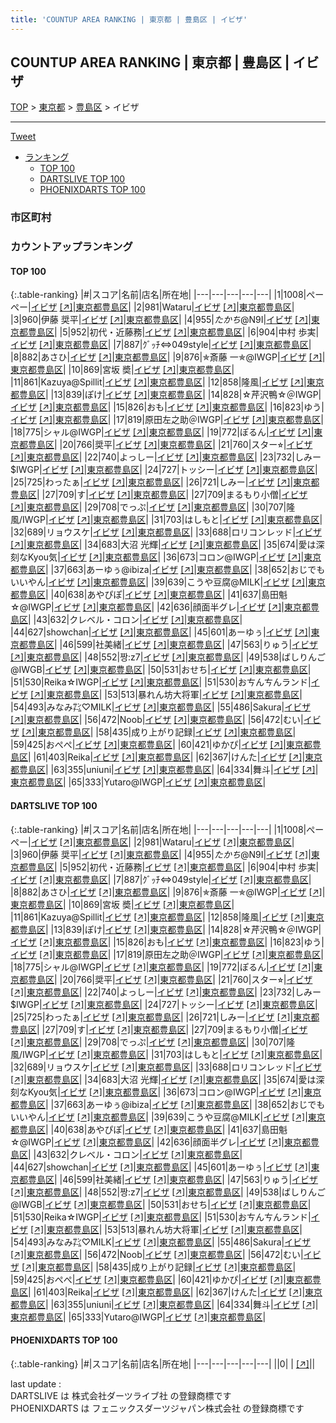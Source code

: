 ```yaml
---
title: 'COUNTUP AREA RANKING | 東京都 | 豊島区 | イビザ'
---
```

## COUNTUP AREA RANKING | 東京都 | 豊島区 | イビザ

[TOP](/darts/rank/) > [東京都](/darts/rank/東京都/) > [豊島区](/darts/rank/東京都/豊島区/) > イビザ

___

<a href="https://twitter.com/share?ref_src=twsrc%5Etfw" data-text="COUNTUP AREA RANKING | 東京都豊島区イビザ" class="twitter-share-button" data-hashtags="DARTSLIVE,PHOENIXDARTS,darts,ダーツ" data-show-count="false">Tweet</a>

* [ランキング](#カウントアップランキング)
    * [TOP 100](#top-100)
    * [DARTSLIVE TOP 100](#dartslive-top-100)
    * [PHOENIXDARTS TOP 100](#phoenixdarts-top-100)

### 市区町村

<ul>

</ul>

### カウントアップランキング

#### TOP 100



{:.table-ranking}
|#|スコア|名前|店名|所在地|
|---|---|---|---|---|
|1|1008|<span class="rank-name-dl">ぺーぺー</span>|<a href="/darts/rank/shops/190e531b89492fdc0d9b047a20a7ba1e.html">イビザ</a> <a href="https://search.dartslive.com/jp/shop/190e531b89492fdc0d9b047a20a7ba1e">[↗]</a>|<a href="/darts/rank/東京都/豊島区">東京都豊島区</a>|
|2|981|<span class="rank-name-dl">Wataru</span>|<a href="/darts/rank/shops/190e531b89492fdc0d9b047a20a7ba1e.html">イビザ</a> <a href="https://search.dartslive.com/jp/shop/190e531b89492fdc0d9b047a20a7ba1e">[↗]</a>|<a href="/darts/rank/東京都/豊島区">東京都豊島区</a>|
|3|960|<span class="rank-name-dl">伊藤 奨平</span>|<a href="/darts/rank/shops/190e531b89492fdc0d9b047a20a7ba1e.html">イビザ</a> <a href="https://search.dartslive.com/jp/shop/190e531b89492fdc0d9b047a20a7ba1e">[↗]</a>|<a href="/darts/rank/東京都/豊島区">東京都豊島区</a>|
|4|955|<span class="rank-name-dl">$たかち$@N9I</span>|<a href="/darts/rank/shops/190e531b89492fdc0d9b047a20a7ba1e.html">イビザ</a> <a href="https://search.dartslive.com/jp/shop/190e531b89492fdc0d9b047a20a7ba1e">[↗]</a>|<a href="/darts/rank/東京都/豊島区">東京都豊島区</a>|
|5|952|<span class="rank-name-dl">初代・近藤務</span>|<a href="/darts/rank/shops/190e531b89492fdc0d9b047a20a7ba1e.html">イビザ</a> <a href="https://search.dartslive.com/jp/shop/190e531b89492fdc0d9b047a20a7ba1e">[↗]</a>|<a href="/darts/rank/東京都/豊島区">東京都豊島区</a>|
|6|904|<span class="rank-name-dl">中村 歩実</span>|<a href="/darts/rank/shops/190e531b89492fdc0d9b047a20a7ba1e.html">イビザ</a> <a href="https://search.dartslive.com/jp/shop/190e531b89492fdc0d9b047a20a7ba1e">[↗]</a>|<a href="/darts/rank/東京都/豊島区">東京都豊島区</a>|
|7|887|<span class="rank-name-dl">ｸﾞｯﾁ⇔049style</span>|<a href="/darts/rank/shops/190e531b89492fdc0d9b047a20a7ba1e.html">イビザ</a> <a href="https://search.dartslive.com/jp/shop/190e531b89492fdc0d9b047a20a7ba1e">[↗]</a>|<a href="/darts/rank/東京都/豊島区">東京都豊島区</a>|
|8|882|<span class="rank-name-dl">あさひ</span>|<a href="/darts/rank/shops/190e531b89492fdc0d9b047a20a7ba1e.html">イビザ</a> <a href="https://search.dartslive.com/jp/shop/190e531b89492fdc0d9b047a20a7ba1e">[↗]</a>|<a href="/darts/rank/東京都/豊島区">東京都豊島区</a>|
|9|876|<span class="rank-name-dl">✯斎藤 一✯@IWGP</span>|<a href="/darts/rank/shops/190e531b89492fdc0d9b047a20a7ba1e.html">イビザ</a> <a href="https://search.dartslive.com/jp/shop/190e531b89492fdc0d9b047a20a7ba1e">[↗]</a>|<a href="/darts/rank/東京都/豊島区">東京都豊島区</a>|
|10|869|<span class="rank-name-dl">宮坂 奬</span>|<a href="/darts/rank/shops/190e531b89492fdc0d9b047a20a7ba1e.html">イビザ</a> <a href="https://search.dartslive.com/jp/shop/190e531b89492fdc0d9b047a20a7ba1e">[↗]</a>|<a href="/darts/rank/東京都/豊島区">東京都豊島区</a>|
|11|861|<span class="rank-name-dl">Kazuya@Spillit</span>|<a href="/darts/rank/shops/190e531b89492fdc0d9b047a20a7ba1e.html">イビザ</a> <a href="https://search.dartslive.com/jp/shop/190e531b89492fdc0d9b047a20a7ba1e">[↗]</a>|<a href="/darts/rank/東京都/豊島区">東京都豊島区</a>|
|12|858|<span class="rank-name-dl">隆風</span>|<a href="/darts/rank/shops/190e531b89492fdc0d9b047a20a7ba1e.html">イビザ</a> <a href="https://search.dartslive.com/jp/shop/190e531b89492fdc0d9b047a20a7ba1e">[↗]</a>|<a href="/darts/rank/東京都/豊島区">東京都豊島区</a>|
|13|839|<span class="rank-name-dl">ぽけ</span>|<a href="/darts/rank/shops/190e531b89492fdc0d9b047a20a7ba1e.html">イビザ</a> <a href="https://search.dartslive.com/jp/shop/190e531b89492fdc0d9b047a20a7ba1e">[↗]</a>|<a href="/darts/rank/東京都/豊島区">東京都豊島区</a>|
|14|828|<span class="rank-name-dl">☆芹沢鴨☆＠IWGP</span>|<a href="/darts/rank/shops/190e531b89492fdc0d9b047a20a7ba1e.html">イビザ</a> <a href="https://search.dartslive.com/jp/shop/190e531b89492fdc0d9b047a20a7ba1e">[↗]</a>|<a href="/darts/rank/東京都/豊島区">東京都豊島区</a>|
|15|826|<span class="rank-name-dl">おも</span>|<a href="/darts/rank/shops/190e531b89492fdc0d9b047a20a7ba1e.html">イビザ</a> <a href="https://search.dartslive.com/jp/shop/190e531b89492fdc0d9b047a20a7ba1e">[↗]</a>|<a href="/darts/rank/東京都/豊島区">東京都豊島区</a>|
|16|823|<span class="rank-name-dl">ゆう</span>|<a href="/darts/rank/shops/190e531b89492fdc0d9b047a20a7ba1e.html">イビザ</a> <a href="https://search.dartslive.com/jp/shop/190e531b89492fdc0d9b047a20a7ba1e">[↗]</a>|<a href="/darts/rank/東京都/豊島区">東京都豊島区</a>|
|17|819|<span class="rank-name-dl">原田左之助＠IWGP</span>|<a href="/darts/rank/shops/190e531b89492fdc0d9b047a20a7ba1e.html">イビザ</a> <a href="https://search.dartslive.com/jp/shop/190e531b89492fdc0d9b047a20a7ba1e">[↗]</a>|<a href="/darts/rank/東京都/豊島区">東京都豊島区</a>|
|18|775|<span class="rank-name-dl">シャル@IWGP</span>|<a href="/darts/rank/shops/190e531b89492fdc0d9b047a20a7ba1e.html">イビザ</a> <a href="https://search.dartslive.com/jp/shop/190e531b89492fdc0d9b047a20a7ba1e">[↗]</a>|<a href="/darts/rank/東京都/豊島区">東京都豊島区</a>|
|19|772|<span class="rank-name-dl">ぽるん</span>|<a href="/darts/rank/shops/190e531b89492fdc0d9b047a20a7ba1e.html">イビザ</a> <a href="https://search.dartslive.com/jp/shop/190e531b89492fdc0d9b047a20a7ba1e">[↗]</a>|<a href="/darts/rank/東京都/豊島区">東京都豊島区</a>|
|20|766|<span class="rank-name-dl">奨平</span>|<a href="/darts/rank/shops/190e531b89492fdc0d9b047a20a7ba1e.html">イビザ</a> <a href="https://search.dartslive.com/jp/shop/190e531b89492fdc0d9b047a20a7ba1e">[↗]</a>|<a href="/darts/rank/東京都/豊島区">東京都豊島区</a>|
|21|760|<span class="rank-name-dl">スター⭐︎</span>|<a href="/darts/rank/shops/190e531b89492fdc0d9b047a20a7ba1e.html">イビザ</a> <a href="https://search.dartslive.com/jp/shop/190e531b89492fdc0d9b047a20a7ba1e">[↗]</a>|<a href="/darts/rank/東京都/豊島区">東京都豊島区</a>|
|22|740|<span class="rank-name-dl">よっしー</span>|<a href="/darts/rank/shops/190e531b89492fdc0d9b047a20a7ba1e.html">イビザ</a> <a href="https://search.dartslive.com/jp/shop/190e531b89492fdc0d9b047a20a7ba1e">[↗]</a>|<a href="/darts/rank/東京都/豊島区">東京都豊島区</a>|
|23|732|<span class="rank-name-dl">しみー$IWGP</span>|<a href="/darts/rank/shops/190e531b89492fdc0d9b047a20a7ba1e.html">イビザ</a> <a href="https://search.dartslive.com/jp/shop/190e531b89492fdc0d9b047a20a7ba1e">[↗]</a>|<a href="/darts/rank/東京都/豊島区">東京都豊島区</a>|
|24|727|<span class="rank-name-dl">トッシー</span>|<a href="/darts/rank/shops/190e531b89492fdc0d9b047a20a7ba1e.html">イビザ</a> <a href="https://search.dartslive.com/jp/shop/190e531b89492fdc0d9b047a20a7ba1e">[↗]</a>|<a href="/darts/rank/東京都/豊島区">東京都豊島区</a>|
|25|725|<span class="rank-name-dl">わったぁ</span>|<a href="/darts/rank/shops/190e531b89492fdc0d9b047a20a7ba1e.html">イビザ</a> <a href="https://search.dartslive.com/jp/shop/190e531b89492fdc0d9b047a20a7ba1e">[↗]</a>|<a href="/darts/rank/東京都/豊島区">東京都豊島区</a>|
|26|721|<span class="rank-name-dl">しみー</span>|<a href="/darts/rank/shops/190e531b89492fdc0d9b047a20a7ba1e.html">イビザ</a> <a href="https://search.dartslive.com/jp/shop/190e531b89492fdc0d9b047a20a7ba1e">[↗]</a>|<a href="/darts/rank/東京都/豊島区">東京都豊島区</a>|
|27|709|<span class="rank-name-dl">す</span>|<a href="/darts/rank/shops/190e531b89492fdc0d9b047a20a7ba1e.html">イビザ</a> <a href="https://search.dartslive.com/jp/shop/190e531b89492fdc0d9b047a20a7ba1e">[↗]</a>|<a href="/darts/rank/東京都/豊島区">東京都豊島区</a>|
|27|709|<span class="rank-name-dl">まるもり小僧</span>|<a href="/darts/rank/shops/190e531b89492fdc0d9b047a20a7ba1e.html">イビザ</a> <a href="https://search.dartslive.com/jp/shop/190e531b89492fdc0d9b047a20a7ba1e">[↗]</a>|<a href="/darts/rank/東京都/豊島区">東京都豊島区</a>|
|29|708|<span class="rank-name-dl">でっぷ</span>|<a href="/darts/rank/shops/190e531b89492fdc0d9b047a20a7ba1e.html">イビザ</a> <a href="https://search.dartslive.com/jp/shop/190e531b89492fdc0d9b047a20a7ba1e">[↗]</a>|<a href="/darts/rank/東京都/豊島区">東京都豊島区</a>|
|30|707|<span class="rank-name-dl">隆風/IWGP</span>|<a href="/darts/rank/shops/190e531b89492fdc0d9b047a20a7ba1e.html">イビザ</a> <a href="https://search.dartslive.com/jp/shop/190e531b89492fdc0d9b047a20a7ba1e">[↗]</a>|<a href="/darts/rank/東京都/豊島区">東京都豊島区</a>|
|31|703|<span class="rank-name-dl">はしもと</span>|<a href="/darts/rank/shops/190e531b89492fdc0d9b047a20a7ba1e.html">イビザ</a> <a href="https://search.dartslive.com/jp/shop/190e531b89492fdc0d9b047a20a7ba1e">[↗]</a>|<a href="/darts/rank/東京都/豊島区">東京都豊島区</a>|
|32|689|<span class="rank-name-dl">リョウスケ</span>|<a href="/darts/rank/shops/190e531b89492fdc0d9b047a20a7ba1e.html">イビザ</a> <a href="https://search.dartslive.com/jp/shop/190e531b89492fdc0d9b047a20a7ba1e">[↗]</a>|<a href="/darts/rank/東京都/豊島区">東京都豊島区</a>|
|33|688|<span class="rank-name-dl">ロリコンレッド</span>|<a href="/darts/rank/shops/190e531b89492fdc0d9b047a20a7ba1e.html">イビザ</a> <a href="https://search.dartslive.com/jp/shop/190e531b89492fdc0d9b047a20a7ba1e">[↗]</a>|<a href="/darts/rank/東京都/豊島区">東京都豊島区</a>|
|34|683|<span class="rank-name-dl">大沼 光輝</span>|<a href="/darts/rank/shops/190e531b89492fdc0d9b047a20a7ba1e.html">イビザ</a> <a href="https://search.dartslive.com/jp/shop/190e531b89492fdc0d9b047a20a7ba1e">[↗]</a>|<a href="/darts/rank/東京都/豊島区">東京都豊島区</a>|
|35|674|<span class="rank-name-dl">愛は深刻なKyou気</span>|<a href="/darts/rank/shops/190e531b89492fdc0d9b047a20a7ba1e.html">イビザ</a> <a href="https://search.dartslive.com/jp/shop/190e531b89492fdc0d9b047a20a7ba1e">[↗]</a>|<a href="/darts/rank/東京都/豊島区">東京都豊島区</a>|
|36|673|<span class="rank-name-dl">コロン@IWGP</span>|<a href="/darts/rank/shops/190e531b89492fdc0d9b047a20a7ba1e.html">イビザ</a> <a href="https://search.dartslive.com/jp/shop/190e531b89492fdc0d9b047a20a7ba1e">[↗]</a>|<a href="/darts/rank/東京都/豊島区">東京都豊島区</a>|
|37|663|<span class="rank-name-dl">あーゆぅ@ibiza</span>|<a href="/darts/rank/shops/190e531b89492fdc0d9b047a20a7ba1e.html">イビザ</a> <a href="https://search.dartslive.com/jp/shop/190e531b89492fdc0d9b047a20a7ba1e">[↗]</a>|<a href="/darts/rank/東京都/豊島区">東京都豊島区</a>|
|38|652|<span class="rank-name-dl">おじでもいいやん</span>|<a href="/darts/rank/shops/190e531b89492fdc0d9b047a20a7ba1e.html">イビザ</a> <a href="https://search.dartslive.com/jp/shop/190e531b89492fdc0d9b047a20a7ba1e">[↗]</a>|<a href="/darts/rank/東京都/豊島区">東京都豊島区</a>|
|39|639|<span class="rank-name-dl">こうや豆腐@MILK</span>|<a href="/darts/rank/shops/190e531b89492fdc0d9b047a20a7ba1e.html">イビザ</a> <a href="https://search.dartslive.com/jp/shop/190e531b89492fdc0d9b047a20a7ba1e">[↗]</a>|<a href="/darts/rank/東京都/豊島区">東京都豊島区</a>|
|40|638|<span class="rank-name-dl">あやぴぽ</span>|<a href="/darts/rank/shops/190e531b89492fdc0d9b047a20a7ba1e.html">イビザ</a> <a href="https://search.dartslive.com/jp/shop/190e531b89492fdc0d9b047a20a7ba1e">[↗]</a>|<a href="/darts/rank/東京都/豊島区">東京都豊島区</a>|
|41|637|<span class="rank-name-dl">島田魁☆@IWGP</span>|<a href="/darts/rank/shops/190e531b89492fdc0d9b047a20a7ba1e.html">イビザ</a> <a href="https://search.dartslive.com/jp/shop/190e531b89492fdc0d9b047a20a7ba1e">[↗]</a>|<a href="/darts/rank/東京都/豊島区">東京都豊島区</a>|
|42|636|<span class="rank-name-dl">顔面半グレ</span>|<a href="/darts/rank/shops/190e531b89492fdc0d9b047a20a7ba1e.html">イビザ</a> <a href="https://search.dartslive.com/jp/shop/190e531b89492fdc0d9b047a20a7ba1e">[↗]</a>|<a href="/darts/rank/東京都/豊島区">東京都豊島区</a>|
|43|632|<span class="rank-name-dl">クレベル・コロン</span>|<a href="/darts/rank/shops/190e531b89492fdc0d9b047a20a7ba1e.html">イビザ</a> <a href="https://search.dartslive.com/jp/shop/190e531b89492fdc0d9b047a20a7ba1e">[↗]</a>|<a href="/darts/rank/東京都/豊島区">東京都豊島区</a>|
|44|627|<span class="rank-name-dl">showchan</span>|<a href="/darts/rank/shops/190e531b89492fdc0d9b047a20a7ba1e.html">イビザ</a> <a href="https://search.dartslive.com/jp/shop/190e531b89492fdc0d9b047a20a7ba1e">[↗]</a>|<a href="/darts/rank/東京都/豊島区">東京都豊島区</a>|
|45|601|<span class="rank-name-dl">あーゆぅ</span>|<a href="/darts/rank/shops/190e531b89492fdc0d9b047a20a7ba1e.html">イビザ</a> <a href="https://search.dartslive.com/jp/shop/190e531b89492fdc0d9b047a20a7ba1e">[↗]</a>|<a href="/darts/rank/東京都/豊島区">東京都豊島区</a>|
|46|599|<span class="rank-name-dl">社美緒</span>|<a href="/darts/rank/shops/190e531b89492fdc0d9b047a20a7ba1e.html">イビザ</a> <a href="https://search.dartslive.com/jp/shop/190e531b89492fdc0d9b047a20a7ba1e">[↗]</a>|<a href="/darts/rank/東京都/豊島区">東京都豊島区</a>|
|47|563|<span class="rank-name-dl">りゅう</span>|<a href="/darts/rank/shops/190e531b89492fdc0d9b047a20a7ba1e.html">イビザ</a> <a href="https://search.dartslive.com/jp/shop/190e531b89492fdc0d9b047a20a7ba1e">[↗]</a>|<a href="/darts/rank/東京都/豊島区">東京都豊島区</a>|
|48|552|<span class="rank-name-dl">짱:z7</span>|<a href="/darts/rank/shops/190e531b89492fdc0d9b047a20a7ba1e.html">イビザ</a> <a href="https://search.dartslive.com/jp/shop/190e531b89492fdc0d9b047a20a7ba1e">[↗]</a>|<a href="/darts/rank/東京都/豊島区">東京都豊島区</a>|
|49|538|<span class="rank-name-dl">ばしりんご@IWGB</span>|<a href="/darts/rank/shops/190e531b89492fdc0d9b047a20a7ba1e.html">イビザ</a> <a href="https://search.dartslive.com/jp/shop/190e531b89492fdc0d9b047a20a7ba1e">[↗]</a>|<a href="/darts/rank/東京都/豊島区">東京都豊島区</a>|
|50|531|<span class="rank-name-dl">おせち</span>|<a href="/darts/rank/shops/190e531b89492fdc0d9b047a20a7ba1e.html">イビザ</a> <a href="https://search.dartslive.com/jp/shop/190e531b89492fdc0d9b047a20a7ba1e">[↗]</a>|<a href="/darts/rank/東京都/豊島区">東京都豊島区</a>|
|51|530|<span class="rank-name-dl">Reika☆IWGP</span>|<a href="/darts/rank/shops/190e531b89492fdc0d9b047a20a7ba1e.html">イビザ</a> <a href="https://search.dartslive.com/jp/shop/190e531b89492fdc0d9b047a20a7ba1e">[↗]</a>|<a href="/darts/rank/東京都/豊島区">東京都豊島区</a>|
|51|530|<span class="rank-name-dl">おㄘんㄘんランド</span>|<a href="/darts/rank/shops/190e531b89492fdc0d9b047a20a7ba1e.html">イビザ</a> <a href="https://search.dartslive.com/jp/shop/190e531b89492fdc0d9b047a20a7ba1e">[↗]</a>|<a href="/darts/rank/東京都/豊島区">東京都豊島区</a>|
|53|513|<span class="rank-name-dl">暴れん坊大将軍</span>|<a href="/darts/rank/shops/190e531b89492fdc0d9b047a20a7ba1e.html">イビザ</a> <a href="https://search.dartslive.com/jp/shop/190e531b89492fdc0d9b047a20a7ba1e">[↗]</a>|<a href="/darts/rank/東京都/豊島区">東京都豊島区</a>|
|54|493|<span class="rank-name-dl">みなみ㌠♡MILK</span>|<a href="/darts/rank/shops/190e531b89492fdc0d9b047a20a7ba1e.html">イビザ</a> <a href="https://search.dartslive.com/jp/shop/190e531b89492fdc0d9b047a20a7ba1e">[↗]</a>|<a href="/darts/rank/東京都/豊島区">東京都豊島区</a>|
|55|486|<span class="rank-name-dl">Sakura</span>|<a href="/darts/rank/shops/190e531b89492fdc0d9b047a20a7ba1e.html">イビザ</a> <a href="https://search.dartslive.com/jp/shop/190e531b89492fdc0d9b047a20a7ba1e">[↗]</a>|<a href="/darts/rank/東京都/豊島区">東京都豊島区</a>|
|56|472|<span class="rank-name-dl">Noob</span>|<a href="/darts/rank/shops/190e531b89492fdc0d9b047a20a7ba1e.html">イビザ</a> <a href="https://search.dartslive.com/jp/shop/190e531b89492fdc0d9b047a20a7ba1e">[↗]</a>|<a href="/darts/rank/東京都/豊島区">東京都豊島区</a>|
|56|472|<span class="rank-name-dl">むい</span>|<a href="/darts/rank/shops/190e531b89492fdc0d9b047a20a7ba1e.html">イビザ</a> <a href="https://search.dartslive.com/jp/shop/190e531b89492fdc0d9b047a20a7ba1e">[↗]</a>|<a href="/darts/rank/東京都/豊島区">東京都豊島区</a>|
|58|435|<span class="rank-name-dl">成り上がり記録</span>|<a href="/darts/rank/shops/190e531b89492fdc0d9b047a20a7ba1e.html">イビザ</a> <a href="https://search.dartslive.com/jp/shop/190e531b89492fdc0d9b047a20a7ba1e">[↗]</a>|<a href="/darts/rank/東京都/豊島区">東京都豊島区</a>|
|59|425|<span class="rank-name-dl">おぺぺ</span>|<a href="/darts/rank/shops/190e531b89492fdc0d9b047a20a7ba1e.html">イビザ</a> <a href="https://search.dartslive.com/jp/shop/190e531b89492fdc0d9b047a20a7ba1e">[↗]</a>|<a href="/darts/rank/東京都/豊島区">東京都豊島区</a>|
|60|421|<span class="rank-name-dl">ゆかぴ</span>|<a href="/darts/rank/shops/190e531b89492fdc0d9b047a20a7ba1e.html">イビザ</a> <a href="https://search.dartslive.com/jp/shop/190e531b89492fdc0d9b047a20a7ba1e">[↗]</a>|<a href="/darts/rank/東京都/豊島区">東京都豊島区</a>|
|61|403|<span class="rank-name-dl">Reika</span>|<a href="/darts/rank/shops/190e531b89492fdc0d9b047a20a7ba1e.html">イビザ</a> <a href="https://search.dartslive.com/jp/shop/190e531b89492fdc0d9b047a20a7ba1e">[↗]</a>|<a href="/darts/rank/東京都/豊島区">東京都豊島区</a>|
|62|367|<span class="rank-name-dl">けんた</span>|<a href="/darts/rank/shops/190e531b89492fdc0d9b047a20a7ba1e.html">イビザ</a> <a href="https://search.dartslive.com/jp/shop/190e531b89492fdc0d9b047a20a7ba1e">[↗]</a>|<a href="/darts/rank/東京都/豊島区">東京都豊島区</a>|
|63|355|<span class="rank-name-dl">uniuni</span>|<a href="/darts/rank/shops/190e531b89492fdc0d9b047a20a7ba1e.html">イビザ</a> <a href="https://search.dartslive.com/jp/shop/190e531b89492fdc0d9b047a20a7ba1e">[↗]</a>|<a href="/darts/rank/東京都/豊島区">東京都豊島区</a>|
|64|334|<span class="rank-name-dl">舞斗</span>|<a href="/darts/rank/shops/190e531b89492fdc0d9b047a20a7ba1e.html">イビザ</a> <a href="https://search.dartslive.com/jp/shop/190e531b89492fdc0d9b047a20a7ba1e">[↗]</a>|<a href="/darts/rank/東京都/豊島区">東京都豊島区</a>|
|65|333|<span class="rank-name-dl">Yutaro@IWGP</span>|<a href="/darts/rank/shops/190e531b89492fdc0d9b047a20a7ba1e.html">イビザ</a> <a href="https://search.dartslive.com/jp/shop/190e531b89492fdc0d9b047a20a7ba1e">[↗]</a>|<a href="/darts/rank/東京都/豊島区">東京都豊島区</a>|


#### DARTSLIVE TOP 100



{:.table-ranking}
|#|スコア|名前|店名|所在地|
|---|---|---|---|---|
|1|1008|<span class="rank-name-dl">ぺーぺー</span>|<a href="/darts/rank/shops/190e531b89492fdc0d9b047a20a7ba1e.html">イビザ</a> <a href="https://search.dartslive.com/jp/shop/190e531b89492fdc0d9b047a20a7ba1e">[↗]</a>|<a href="/darts/rank/東京都/豊島区">東京都豊島区</a>|
|2|981|<span class="rank-name-dl">Wataru</span>|<a href="/darts/rank/shops/190e531b89492fdc0d9b047a20a7ba1e.html">イビザ</a> <a href="https://search.dartslive.com/jp/shop/190e531b89492fdc0d9b047a20a7ba1e">[↗]</a>|<a href="/darts/rank/東京都/豊島区">東京都豊島区</a>|
|3|960|<span class="rank-name-dl">伊藤 奨平</span>|<a href="/darts/rank/shops/190e531b89492fdc0d9b047a20a7ba1e.html">イビザ</a> <a href="https://search.dartslive.com/jp/shop/190e531b89492fdc0d9b047a20a7ba1e">[↗]</a>|<a href="/darts/rank/東京都/豊島区">東京都豊島区</a>|
|4|955|<span class="rank-name-dl">$たかち$@N9I</span>|<a href="/darts/rank/shops/190e531b89492fdc0d9b047a20a7ba1e.html">イビザ</a> <a href="https://search.dartslive.com/jp/shop/190e531b89492fdc0d9b047a20a7ba1e">[↗]</a>|<a href="/darts/rank/東京都/豊島区">東京都豊島区</a>|
|5|952|<span class="rank-name-dl">初代・近藤務</span>|<a href="/darts/rank/shops/190e531b89492fdc0d9b047a20a7ba1e.html">イビザ</a> <a href="https://search.dartslive.com/jp/shop/190e531b89492fdc0d9b047a20a7ba1e">[↗]</a>|<a href="/darts/rank/東京都/豊島区">東京都豊島区</a>|
|6|904|<span class="rank-name-dl">中村 歩実</span>|<a href="/darts/rank/shops/190e531b89492fdc0d9b047a20a7ba1e.html">イビザ</a> <a href="https://search.dartslive.com/jp/shop/190e531b89492fdc0d9b047a20a7ba1e">[↗]</a>|<a href="/darts/rank/東京都/豊島区">東京都豊島区</a>|
|7|887|<span class="rank-name-dl">ｸﾞｯﾁ⇔049style</span>|<a href="/darts/rank/shops/190e531b89492fdc0d9b047a20a7ba1e.html">イビザ</a> <a href="https://search.dartslive.com/jp/shop/190e531b89492fdc0d9b047a20a7ba1e">[↗]</a>|<a href="/darts/rank/東京都/豊島区">東京都豊島区</a>|
|8|882|<span class="rank-name-dl">あさひ</span>|<a href="/darts/rank/shops/190e531b89492fdc0d9b047a20a7ba1e.html">イビザ</a> <a href="https://search.dartslive.com/jp/shop/190e531b89492fdc0d9b047a20a7ba1e">[↗]</a>|<a href="/darts/rank/東京都/豊島区">東京都豊島区</a>|
|9|876|<span class="rank-name-dl">✯斎藤 一✯@IWGP</span>|<a href="/darts/rank/shops/190e531b89492fdc0d9b047a20a7ba1e.html">イビザ</a> <a href="https://search.dartslive.com/jp/shop/190e531b89492fdc0d9b047a20a7ba1e">[↗]</a>|<a href="/darts/rank/東京都/豊島区">東京都豊島区</a>|
|10|869|<span class="rank-name-dl">宮坂 奬</span>|<a href="/darts/rank/shops/190e531b89492fdc0d9b047a20a7ba1e.html">イビザ</a> <a href="https://search.dartslive.com/jp/shop/190e531b89492fdc0d9b047a20a7ba1e">[↗]</a>|<a href="/darts/rank/東京都/豊島区">東京都豊島区</a>|
|11|861|<span class="rank-name-dl">Kazuya@Spillit</span>|<a href="/darts/rank/shops/190e531b89492fdc0d9b047a20a7ba1e.html">イビザ</a> <a href="https://search.dartslive.com/jp/shop/190e531b89492fdc0d9b047a20a7ba1e">[↗]</a>|<a href="/darts/rank/東京都/豊島区">東京都豊島区</a>|
|12|858|<span class="rank-name-dl">隆風</span>|<a href="/darts/rank/shops/190e531b89492fdc0d9b047a20a7ba1e.html">イビザ</a> <a href="https://search.dartslive.com/jp/shop/190e531b89492fdc0d9b047a20a7ba1e">[↗]</a>|<a href="/darts/rank/東京都/豊島区">東京都豊島区</a>|
|13|839|<span class="rank-name-dl">ぽけ</span>|<a href="/darts/rank/shops/190e531b89492fdc0d9b047a20a7ba1e.html">イビザ</a> <a href="https://search.dartslive.com/jp/shop/190e531b89492fdc0d9b047a20a7ba1e">[↗]</a>|<a href="/darts/rank/東京都/豊島区">東京都豊島区</a>|
|14|828|<span class="rank-name-dl">☆芹沢鴨☆＠IWGP</span>|<a href="/darts/rank/shops/190e531b89492fdc0d9b047a20a7ba1e.html">イビザ</a> <a href="https://search.dartslive.com/jp/shop/190e531b89492fdc0d9b047a20a7ba1e">[↗]</a>|<a href="/darts/rank/東京都/豊島区">東京都豊島区</a>|
|15|826|<span class="rank-name-dl">おも</span>|<a href="/darts/rank/shops/190e531b89492fdc0d9b047a20a7ba1e.html">イビザ</a> <a href="https://search.dartslive.com/jp/shop/190e531b89492fdc0d9b047a20a7ba1e">[↗]</a>|<a href="/darts/rank/東京都/豊島区">東京都豊島区</a>|
|16|823|<span class="rank-name-dl">ゆう</span>|<a href="/darts/rank/shops/190e531b89492fdc0d9b047a20a7ba1e.html">イビザ</a> <a href="https://search.dartslive.com/jp/shop/190e531b89492fdc0d9b047a20a7ba1e">[↗]</a>|<a href="/darts/rank/東京都/豊島区">東京都豊島区</a>|
|17|819|<span class="rank-name-dl">原田左之助＠IWGP</span>|<a href="/darts/rank/shops/190e531b89492fdc0d9b047a20a7ba1e.html">イビザ</a> <a href="https://search.dartslive.com/jp/shop/190e531b89492fdc0d9b047a20a7ba1e">[↗]</a>|<a href="/darts/rank/東京都/豊島区">東京都豊島区</a>|
|18|775|<span class="rank-name-dl">シャル@IWGP</span>|<a href="/darts/rank/shops/190e531b89492fdc0d9b047a20a7ba1e.html">イビザ</a> <a href="https://search.dartslive.com/jp/shop/190e531b89492fdc0d9b047a20a7ba1e">[↗]</a>|<a href="/darts/rank/東京都/豊島区">東京都豊島区</a>|
|19|772|<span class="rank-name-dl">ぽるん</span>|<a href="/darts/rank/shops/190e531b89492fdc0d9b047a20a7ba1e.html">イビザ</a> <a href="https://search.dartslive.com/jp/shop/190e531b89492fdc0d9b047a20a7ba1e">[↗]</a>|<a href="/darts/rank/東京都/豊島区">東京都豊島区</a>|
|20|766|<span class="rank-name-dl">奨平</span>|<a href="/darts/rank/shops/190e531b89492fdc0d9b047a20a7ba1e.html">イビザ</a> <a href="https://search.dartslive.com/jp/shop/190e531b89492fdc0d9b047a20a7ba1e">[↗]</a>|<a href="/darts/rank/東京都/豊島区">東京都豊島区</a>|
|21|760|<span class="rank-name-dl">スター⭐︎</span>|<a href="/darts/rank/shops/190e531b89492fdc0d9b047a20a7ba1e.html">イビザ</a> <a href="https://search.dartslive.com/jp/shop/190e531b89492fdc0d9b047a20a7ba1e">[↗]</a>|<a href="/darts/rank/東京都/豊島区">東京都豊島区</a>|
|22|740|<span class="rank-name-dl">よっしー</span>|<a href="/darts/rank/shops/190e531b89492fdc0d9b047a20a7ba1e.html">イビザ</a> <a href="https://search.dartslive.com/jp/shop/190e531b89492fdc0d9b047a20a7ba1e">[↗]</a>|<a href="/darts/rank/東京都/豊島区">東京都豊島区</a>|
|23|732|<span class="rank-name-dl">しみー$IWGP</span>|<a href="/darts/rank/shops/190e531b89492fdc0d9b047a20a7ba1e.html">イビザ</a> <a href="https://search.dartslive.com/jp/shop/190e531b89492fdc0d9b047a20a7ba1e">[↗]</a>|<a href="/darts/rank/東京都/豊島区">東京都豊島区</a>|
|24|727|<span class="rank-name-dl">トッシー</span>|<a href="/darts/rank/shops/190e531b89492fdc0d9b047a20a7ba1e.html">イビザ</a> <a href="https://search.dartslive.com/jp/shop/190e531b89492fdc0d9b047a20a7ba1e">[↗]</a>|<a href="/darts/rank/東京都/豊島区">東京都豊島区</a>|
|25|725|<span class="rank-name-dl">わったぁ</span>|<a href="/darts/rank/shops/190e531b89492fdc0d9b047a20a7ba1e.html">イビザ</a> <a href="https://search.dartslive.com/jp/shop/190e531b89492fdc0d9b047a20a7ba1e">[↗]</a>|<a href="/darts/rank/東京都/豊島区">東京都豊島区</a>|
|26|721|<span class="rank-name-dl">しみー</span>|<a href="/darts/rank/shops/190e531b89492fdc0d9b047a20a7ba1e.html">イビザ</a> <a href="https://search.dartslive.com/jp/shop/190e531b89492fdc0d9b047a20a7ba1e">[↗]</a>|<a href="/darts/rank/東京都/豊島区">東京都豊島区</a>|
|27|709|<span class="rank-name-dl">す</span>|<a href="/darts/rank/shops/190e531b89492fdc0d9b047a20a7ba1e.html">イビザ</a> <a href="https://search.dartslive.com/jp/shop/190e531b89492fdc0d9b047a20a7ba1e">[↗]</a>|<a href="/darts/rank/東京都/豊島区">東京都豊島区</a>|
|27|709|<span class="rank-name-dl">まるもり小僧</span>|<a href="/darts/rank/shops/190e531b89492fdc0d9b047a20a7ba1e.html">イビザ</a> <a href="https://search.dartslive.com/jp/shop/190e531b89492fdc0d9b047a20a7ba1e">[↗]</a>|<a href="/darts/rank/東京都/豊島区">東京都豊島区</a>|
|29|708|<span class="rank-name-dl">でっぷ</span>|<a href="/darts/rank/shops/190e531b89492fdc0d9b047a20a7ba1e.html">イビザ</a> <a href="https://search.dartslive.com/jp/shop/190e531b89492fdc0d9b047a20a7ba1e">[↗]</a>|<a href="/darts/rank/東京都/豊島区">東京都豊島区</a>|
|30|707|<span class="rank-name-dl">隆風/IWGP</span>|<a href="/darts/rank/shops/190e531b89492fdc0d9b047a20a7ba1e.html">イビザ</a> <a href="https://search.dartslive.com/jp/shop/190e531b89492fdc0d9b047a20a7ba1e">[↗]</a>|<a href="/darts/rank/東京都/豊島区">東京都豊島区</a>|
|31|703|<span class="rank-name-dl">はしもと</span>|<a href="/darts/rank/shops/190e531b89492fdc0d9b047a20a7ba1e.html">イビザ</a> <a href="https://search.dartslive.com/jp/shop/190e531b89492fdc0d9b047a20a7ba1e">[↗]</a>|<a href="/darts/rank/東京都/豊島区">東京都豊島区</a>|
|32|689|<span class="rank-name-dl">リョウスケ</span>|<a href="/darts/rank/shops/190e531b89492fdc0d9b047a20a7ba1e.html">イビザ</a> <a href="https://search.dartslive.com/jp/shop/190e531b89492fdc0d9b047a20a7ba1e">[↗]</a>|<a href="/darts/rank/東京都/豊島区">東京都豊島区</a>|
|33|688|<span class="rank-name-dl">ロリコンレッド</span>|<a href="/darts/rank/shops/190e531b89492fdc0d9b047a20a7ba1e.html">イビザ</a> <a href="https://search.dartslive.com/jp/shop/190e531b89492fdc0d9b047a20a7ba1e">[↗]</a>|<a href="/darts/rank/東京都/豊島区">東京都豊島区</a>|
|34|683|<span class="rank-name-dl">大沼 光輝</span>|<a href="/darts/rank/shops/190e531b89492fdc0d9b047a20a7ba1e.html">イビザ</a> <a href="https://search.dartslive.com/jp/shop/190e531b89492fdc0d9b047a20a7ba1e">[↗]</a>|<a href="/darts/rank/東京都/豊島区">東京都豊島区</a>|
|35|674|<span class="rank-name-dl">愛は深刻なKyou気</span>|<a href="/darts/rank/shops/190e531b89492fdc0d9b047a20a7ba1e.html">イビザ</a> <a href="https://search.dartslive.com/jp/shop/190e531b89492fdc0d9b047a20a7ba1e">[↗]</a>|<a href="/darts/rank/東京都/豊島区">東京都豊島区</a>|
|36|673|<span class="rank-name-dl">コロン@IWGP</span>|<a href="/darts/rank/shops/190e531b89492fdc0d9b047a20a7ba1e.html">イビザ</a> <a href="https://search.dartslive.com/jp/shop/190e531b89492fdc0d9b047a20a7ba1e">[↗]</a>|<a href="/darts/rank/東京都/豊島区">東京都豊島区</a>|
|37|663|<span class="rank-name-dl">あーゆぅ@ibiza</span>|<a href="/darts/rank/shops/190e531b89492fdc0d9b047a20a7ba1e.html">イビザ</a> <a href="https://search.dartslive.com/jp/shop/190e531b89492fdc0d9b047a20a7ba1e">[↗]</a>|<a href="/darts/rank/東京都/豊島区">東京都豊島区</a>|
|38|652|<span class="rank-name-dl">おじでもいいやん</span>|<a href="/darts/rank/shops/190e531b89492fdc0d9b047a20a7ba1e.html">イビザ</a> <a href="https://search.dartslive.com/jp/shop/190e531b89492fdc0d9b047a20a7ba1e">[↗]</a>|<a href="/darts/rank/東京都/豊島区">東京都豊島区</a>|
|39|639|<span class="rank-name-dl">こうや豆腐@MILK</span>|<a href="/darts/rank/shops/190e531b89492fdc0d9b047a20a7ba1e.html">イビザ</a> <a href="https://search.dartslive.com/jp/shop/190e531b89492fdc0d9b047a20a7ba1e">[↗]</a>|<a href="/darts/rank/東京都/豊島区">東京都豊島区</a>|
|40|638|<span class="rank-name-dl">あやぴぽ</span>|<a href="/darts/rank/shops/190e531b89492fdc0d9b047a20a7ba1e.html">イビザ</a> <a href="https://search.dartslive.com/jp/shop/190e531b89492fdc0d9b047a20a7ba1e">[↗]</a>|<a href="/darts/rank/東京都/豊島区">東京都豊島区</a>|
|41|637|<span class="rank-name-dl">島田魁☆@IWGP</span>|<a href="/darts/rank/shops/190e531b89492fdc0d9b047a20a7ba1e.html">イビザ</a> <a href="https://search.dartslive.com/jp/shop/190e531b89492fdc0d9b047a20a7ba1e">[↗]</a>|<a href="/darts/rank/東京都/豊島区">東京都豊島区</a>|
|42|636|<span class="rank-name-dl">顔面半グレ</span>|<a href="/darts/rank/shops/190e531b89492fdc0d9b047a20a7ba1e.html">イビザ</a> <a href="https://search.dartslive.com/jp/shop/190e531b89492fdc0d9b047a20a7ba1e">[↗]</a>|<a href="/darts/rank/東京都/豊島区">東京都豊島区</a>|
|43|632|<span class="rank-name-dl">クレベル・コロン</span>|<a href="/darts/rank/shops/190e531b89492fdc0d9b047a20a7ba1e.html">イビザ</a> <a href="https://search.dartslive.com/jp/shop/190e531b89492fdc0d9b047a20a7ba1e">[↗]</a>|<a href="/darts/rank/東京都/豊島区">東京都豊島区</a>|
|44|627|<span class="rank-name-dl">showchan</span>|<a href="/darts/rank/shops/190e531b89492fdc0d9b047a20a7ba1e.html">イビザ</a> <a href="https://search.dartslive.com/jp/shop/190e531b89492fdc0d9b047a20a7ba1e">[↗]</a>|<a href="/darts/rank/東京都/豊島区">東京都豊島区</a>|
|45|601|<span class="rank-name-dl">あーゆぅ</span>|<a href="/darts/rank/shops/190e531b89492fdc0d9b047a20a7ba1e.html">イビザ</a> <a href="https://search.dartslive.com/jp/shop/190e531b89492fdc0d9b047a20a7ba1e">[↗]</a>|<a href="/darts/rank/東京都/豊島区">東京都豊島区</a>|
|46|599|<span class="rank-name-dl">社美緒</span>|<a href="/darts/rank/shops/190e531b89492fdc0d9b047a20a7ba1e.html">イビザ</a> <a href="https://search.dartslive.com/jp/shop/190e531b89492fdc0d9b047a20a7ba1e">[↗]</a>|<a href="/darts/rank/東京都/豊島区">東京都豊島区</a>|
|47|563|<span class="rank-name-dl">りゅう</span>|<a href="/darts/rank/shops/190e531b89492fdc0d9b047a20a7ba1e.html">イビザ</a> <a href="https://search.dartslive.com/jp/shop/190e531b89492fdc0d9b047a20a7ba1e">[↗]</a>|<a href="/darts/rank/東京都/豊島区">東京都豊島区</a>|
|48|552|<span class="rank-name-dl">짱:z7</span>|<a href="/darts/rank/shops/190e531b89492fdc0d9b047a20a7ba1e.html">イビザ</a> <a href="https://search.dartslive.com/jp/shop/190e531b89492fdc0d9b047a20a7ba1e">[↗]</a>|<a href="/darts/rank/東京都/豊島区">東京都豊島区</a>|
|49|538|<span class="rank-name-dl">ばしりんご@IWGB</span>|<a href="/darts/rank/shops/190e531b89492fdc0d9b047a20a7ba1e.html">イビザ</a> <a href="https://search.dartslive.com/jp/shop/190e531b89492fdc0d9b047a20a7ba1e">[↗]</a>|<a href="/darts/rank/東京都/豊島区">東京都豊島区</a>|
|50|531|<span class="rank-name-dl">おせち</span>|<a href="/darts/rank/shops/190e531b89492fdc0d9b047a20a7ba1e.html">イビザ</a> <a href="https://search.dartslive.com/jp/shop/190e531b89492fdc0d9b047a20a7ba1e">[↗]</a>|<a href="/darts/rank/東京都/豊島区">東京都豊島区</a>|
|51|530|<span class="rank-name-dl">Reika☆IWGP</span>|<a href="/darts/rank/shops/190e531b89492fdc0d9b047a20a7ba1e.html">イビザ</a> <a href="https://search.dartslive.com/jp/shop/190e531b89492fdc0d9b047a20a7ba1e">[↗]</a>|<a href="/darts/rank/東京都/豊島区">東京都豊島区</a>|
|51|530|<span class="rank-name-dl">おㄘんㄘんランド</span>|<a href="/darts/rank/shops/190e531b89492fdc0d9b047a20a7ba1e.html">イビザ</a> <a href="https://search.dartslive.com/jp/shop/190e531b89492fdc0d9b047a20a7ba1e">[↗]</a>|<a href="/darts/rank/東京都/豊島区">東京都豊島区</a>|
|53|513|<span class="rank-name-dl">暴れん坊大将軍</span>|<a href="/darts/rank/shops/190e531b89492fdc0d9b047a20a7ba1e.html">イビザ</a> <a href="https://search.dartslive.com/jp/shop/190e531b89492fdc0d9b047a20a7ba1e">[↗]</a>|<a href="/darts/rank/東京都/豊島区">東京都豊島区</a>|
|54|493|<span class="rank-name-dl">みなみ㌠♡MILK</span>|<a href="/darts/rank/shops/190e531b89492fdc0d9b047a20a7ba1e.html">イビザ</a> <a href="https://search.dartslive.com/jp/shop/190e531b89492fdc0d9b047a20a7ba1e">[↗]</a>|<a href="/darts/rank/東京都/豊島区">東京都豊島区</a>|
|55|486|<span class="rank-name-dl">Sakura</span>|<a href="/darts/rank/shops/190e531b89492fdc0d9b047a20a7ba1e.html">イビザ</a> <a href="https://search.dartslive.com/jp/shop/190e531b89492fdc0d9b047a20a7ba1e">[↗]</a>|<a href="/darts/rank/東京都/豊島区">東京都豊島区</a>|
|56|472|<span class="rank-name-dl">Noob</span>|<a href="/darts/rank/shops/190e531b89492fdc0d9b047a20a7ba1e.html">イビザ</a> <a href="https://search.dartslive.com/jp/shop/190e531b89492fdc0d9b047a20a7ba1e">[↗]</a>|<a href="/darts/rank/東京都/豊島区">東京都豊島区</a>|
|56|472|<span class="rank-name-dl">むい</span>|<a href="/darts/rank/shops/190e531b89492fdc0d9b047a20a7ba1e.html">イビザ</a> <a href="https://search.dartslive.com/jp/shop/190e531b89492fdc0d9b047a20a7ba1e">[↗]</a>|<a href="/darts/rank/東京都/豊島区">東京都豊島区</a>|
|58|435|<span class="rank-name-dl">成り上がり記録</span>|<a href="/darts/rank/shops/190e531b89492fdc0d9b047a20a7ba1e.html">イビザ</a> <a href="https://search.dartslive.com/jp/shop/190e531b89492fdc0d9b047a20a7ba1e">[↗]</a>|<a href="/darts/rank/東京都/豊島区">東京都豊島区</a>|
|59|425|<span class="rank-name-dl">おぺぺ</span>|<a href="/darts/rank/shops/190e531b89492fdc0d9b047a20a7ba1e.html">イビザ</a> <a href="https://search.dartslive.com/jp/shop/190e531b89492fdc0d9b047a20a7ba1e">[↗]</a>|<a href="/darts/rank/東京都/豊島区">東京都豊島区</a>|
|60|421|<span class="rank-name-dl">ゆかぴ</span>|<a href="/darts/rank/shops/190e531b89492fdc0d9b047a20a7ba1e.html">イビザ</a> <a href="https://search.dartslive.com/jp/shop/190e531b89492fdc0d9b047a20a7ba1e">[↗]</a>|<a href="/darts/rank/東京都/豊島区">東京都豊島区</a>|
|61|403|<span class="rank-name-dl">Reika</span>|<a href="/darts/rank/shops/190e531b89492fdc0d9b047a20a7ba1e.html">イビザ</a> <a href="https://search.dartslive.com/jp/shop/190e531b89492fdc0d9b047a20a7ba1e">[↗]</a>|<a href="/darts/rank/東京都/豊島区">東京都豊島区</a>|
|62|367|<span class="rank-name-dl">けんた</span>|<a href="/darts/rank/shops/190e531b89492fdc0d9b047a20a7ba1e.html">イビザ</a> <a href="https://search.dartslive.com/jp/shop/190e531b89492fdc0d9b047a20a7ba1e">[↗]</a>|<a href="/darts/rank/東京都/豊島区">東京都豊島区</a>|
|63|355|<span class="rank-name-dl">uniuni</span>|<a href="/darts/rank/shops/190e531b89492fdc0d9b047a20a7ba1e.html">イビザ</a> <a href="https://search.dartslive.com/jp/shop/190e531b89492fdc0d9b047a20a7ba1e">[↗]</a>|<a href="/darts/rank/東京都/豊島区">東京都豊島区</a>|
|64|334|<span class="rank-name-dl">舞斗</span>|<a href="/darts/rank/shops/190e531b89492fdc0d9b047a20a7ba1e.html">イビザ</a> <a href="https://search.dartslive.com/jp/shop/190e531b89492fdc0d9b047a20a7ba1e">[↗]</a>|<a href="/darts/rank/東京都/豊島区">東京都豊島区</a>|
|65|333|<span class="rank-name-dl">Yutaro@IWGP</span>|<a href="/darts/rank/shops/190e531b89492fdc0d9b047a20a7ba1e.html">イビザ</a> <a href="https://search.dartslive.com/jp/shop/190e531b89492fdc0d9b047a20a7ba1e">[↗]</a>|<a href="/darts/rank/東京都/豊島区">東京都豊島区</a>|


#### PHOENIXDARTS TOP 100



{:.table-ranking}
|#|スコア|名前|店名|所在地|
|---|---|---|---|---|
||0|<span class="rank-name-dl"> </span>|<a href="/darts/rank/shops/.html"></a> <a href="">[↗]</a>|<a href="/darts/rank//"></a>|


<div class="footer border-top border-gray-light mt-5 pt-3 text-right text-gray">
    last update : <span style="font-weight: italic" id="foot_last_modified"></span><br />
    DARTSLIVE は 株式会社ダーツライブ社 の登録商標です<br />
    PHOENIXDARTS は フェニックスダーツジャパン株式会社 の登録商標です<br />
</div>

<script src="https://cdnjs.cloudflare.com/ajax/libs/jquery.tablesorter/2.31.3/js/jquery.tablesorter.min.js" integrity="sha512-qzgd5cYSZcosqpzpn7zF2ZId8f/8CHmFKZ8j7mU4OUXTNRd5g+ZHBPsgKEwoqxCtdQvExE5LprwwPAgoicguNg==" crossorigin="anonymous" referrerpolicy="no-referrer"></script>
<link rel="stylesheet" href="https://cdnjs.cloudflare.com/ajax/libs/jquery.tablesorter/2.31.3/css/theme.default.min.css" integrity="sha512-wghhOJkjQX0Lh3NSWvNKeZ0ZpNn+SPVXX1Qyc9OCaogADktxrBiBdKGDoqVUOyhStvMBmJQ8ZdMHiR3wuEq8+w==" crossorigin="anonymous" referrerpolicy="no-referrer" />
<script>
$(function() {
    $(".table-ranking").tablesorter({sortList:[[0, 0]]});
    $("#foot_last_modified").text(formatDate(new Date(document.lastModified), 'yyyy-MM-dd HH:mm:ss'));
});
</script>

<script async src="https://platform.twitter.com/widgets.js" charset="utf-8"></script>